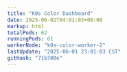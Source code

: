 ```yaml
---
title: "K0s Color Dashboard"
date: 2025-06-02T04:01:03+00:00
markup: html
totalPods: 62
runningPods: 61
workerNode: "k0s-color-worker-2"
lastUpdate: "2025-06-01 23:01:03 CST"
gitHash: "71b708e"
---
```


<!-- This content is dynamically updated by the DashboardUpdater Operator -->
<!-- The dashboard UI is rendered by Hugo templates and CSS/JS files -->
